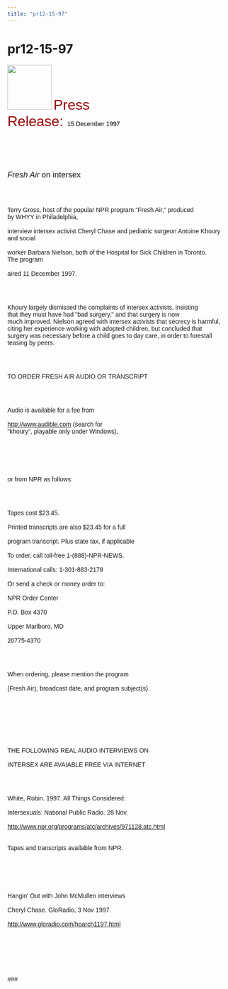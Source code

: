 ```yaml
---
title: "pr12-15-97"
---
```


# pr12-15-97

  
  


<IMG SRC="/img/logo100.gif" HEIGHT="101" WIDTH="100" NATURALSIZEFLAG="0" ALIGN="BOTTOM" /> <FONT FACE="Arial,Helvetica"><FONT COLOR="#990000" SIZE="+3">Press<br />Release: </FONT><FONT COLOR="#000000">15 December 1997</FONT> <BR /><br />&nbsp;</P><br /><br />

<P>
  <I><FONT SIZE="+1">Fresh Air</FONT></I><FONT SIZE="+1"> on intersex</FONT>
</P>

<br /><br />

<P>
  Terry Gross, host of the popular NPR program "Fresh Air," produced<br />by WHYY in Philadelphia, <BR /><br />interview intersex activist Cheryl Chase and pediatric surgeon Antoine Khoury<br />and social <BR /><br />worker Barbara Nielson, both of the Hospital for Sick Children in Toronto.<br />The program <BR /><br />aired 11 December 1997.
</P>

<br /><br />

<P>
  Khoury largely dismissed the complaints of intersex activists, insisting<br />that they must have had "bad surgery," and that surgery is now<br />much improved. Nielson agreed with intersex activists that secrecy is harmful,<br />citing her experience working with adopted children, but concluded that<br />surgery was necessary before a child goes to day care, in order to forestall<br />teasing by peers.
</P>

<br /><br />

<P>
  TO ORDER FRESH AIR AUDIO OR TRANSCRIPT
</P>

<br /><br />

<P>
  Audio is available for a fee from <BR /><br /><A HREF="http://www.audible.com/">http://www.audible.com</A> (search for<br />"khoury", playable only under Windows),
</P>

<br /><br />

<P>
  <BR /><br />or from NPR as follows:
</P>

<br /><br />

<P>
  Tapes cost $23.45. <BR /><br />Printed transcripts are also $23.45 for a full <BR /><br />program transcript. Plus state tax, if applicable <BR /><br />To order, call toll-free 1-(888)-NPR-NEWS. <BR /><br />International calls: 1-301-883-2178 <BR /><br />Or send a check or money order to: <BR /><br />NPR Order Center <BR /><br />P.O. Box 4370 <BR /><br />Upper Marlboro, MD <BR /><br />20775-4370
</P>

<br /><br />

<P>
  When ordering, please mention the program <BR /><br />(Fresh Air), broadcast date, and program subject(s). <BR /><br />&nbsp; <BR /><br />&nbsp;
</P>

<br /><br />

<P>
  THE FOLLOWING REAL AUDIO INTERVIEWS ON <BR /><br />INTERSEX ARE AVAIABLE FREE VIA INTERNET
</P>

<br /><br />

<P>
  White, Robin. 1997. All Things Considered: <BR /><br />Intersexuals: National Public Radio. 28 Nov. <BR /><br /><A HREF="http://www.npr.org/programs/atc/archives/971128.atc.html">http://www.npr.org/programs/atc/archives/971128.atc.html</A><br /><BR /><br />Tapes and transcripts available from NPR. <BR /><br />&nbsp;
</P>

<br /><br />

<P>
  Hangin' Out with John McMullen interviews <BR /><br />Cheryl Chase. GloRadio, 3 Nov 1997. <BR /><br /><A HREF="http://www.gaybc.com/hoarch1197.html">http://www.gloradio.com/hoarch1197.html</A><br /><BR /><br />&nbsp;
</P>

<br /><br />

<P>
  ### <BR /><br />&nbsp; <BR /><br />&nbsp; <BR /><br />&nbsp; <BR /><br />&nbsp;<br />